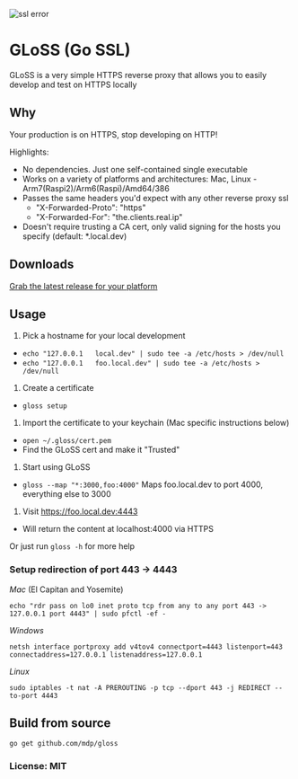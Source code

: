 ![ssl error](https://www.cs.cmu.edu/~help/mail_news/images/xp_outlook_7.gif)

# GLoSS (Go SSL)
GLoSS is a very simple HTTPS reverse proxy that allows you to easily develop and test on HTTPS locally

## Why

Your production is on HTTPS, stop developing on HTTP!

Highlights:
- No dependencies. Just one self-contained single executable
- Works on a variety of platforms and architectures: Mac, Linux - Arm7(Raspi2)/Arm6(Raspi)/Amd64/386
- Passes the same headers you'd expect with any other reverse proxy ssl
  - "X-Forwarded-Proto": "https"
  - "X-Forwarded-For": "the.clients.real.ip"
- Doesn't require trusting a CA cert, only valid signing for the hosts you specify (default: *.local.dev)

## Downloads

[Grab the latest release for your platform](https://github.com/mdp/gloss/releases)

## Usage

1. Pick a hostname for your local development
  - `echo "127.0.0.1   local.dev" | sudo tee -a /etc/hosts > /dev/null`
  - `echo "127.0.0.1   foo.local.dev" | sudo tee -a /etc/hosts > /dev/null`
1. Create a certificate
  - `gloss setup`
1. Import the certificate to your keychain (Mac specific instructions below)
  - `open ~/.gloss/cert.pem`
  - Find the GLoSS cert and make it "Trusted"
1. Start using GLoSS
  - `gloss --map "*:3000,foo:4000"` Maps foo.local.dev to port 4000, everything else to 3000
1. Visit https://foo.local.dev:4443
  - Will return the content at localhost:4000 via HTTPS

Or just run `gloss -h` for more help


### Setup redirection of port 443 -> 4443

*Mac* (El Capitan and Yosemite)

    echo "rdr pass on lo0 inet proto tcp from any to any port 443 -> 127.0.0.1 port 4443" | sudo pfctl -ef -

*Windows*

    netsh interface portproxy add v4tov4 connectport=4443 listenport=443 connectaddress=127.0.0.1 listenaddress=127.0.0.1

*Linux*

    sudo iptables -t nat -A PREROUTING -p tcp --dport 443 -j REDIRECT --to-port 4443

## Build from source

`go get github.com/mdp/gloss`

### License: MIT

